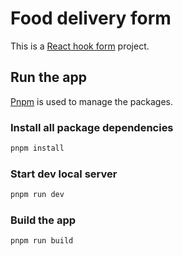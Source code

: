 # Food delivery form

This is a [React hook form](https://react-hook-form.com/) project.

## Run the app

[Pnpm](https://pnpm.io/) is used to manage the packages.

### Install all package dependencies

```bash
pnpm install
```

### Start dev local server

```bash
pnpm run dev
```

### Build the app

```bash
pnpm run build
```
